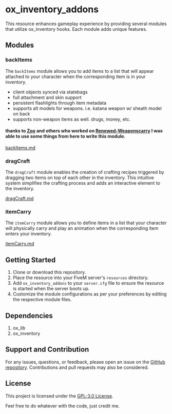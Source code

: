 # ox_inventory_addons

This resource enhances gameplay experience by providing several modules that utilize ox_inventory hooks. Each module adds unique features.

## Modules

### backItems

The `backItems` module allows you to add items to a list that will appear attached to your character when the corresponding item is in your inventory.

 - client objects synced via statebags
 - full attachment and skin support
 - persistent flashlights through item metadata
 - supports alt models for weapons. i.e. katana weapon w/ sheath model on back
 - supports non-weapon items as well. drugs, money, etc.
 

#### thanks to [Zoo](https://github.com/FjamZoo) and others who worked on [Renewed-Weaponscarry](https://github.com/Renewed-Scripts/Renewed-Weaponscarry) I was able to use some things from here to write this module.

[backItems.md](./backItems/backItems.md)

### dragCraft

The `dragCraft` module enables the creation of crafting recipes triggered by dragging two items on top of each other in the inventory.
This intuitive system simplifies the crafting process and adds an interactive element to the inventory.

[dragCraft.md](./dragCraft/dragCraft.md)

### itemCarry

The `itemCarry` module allows you to define items in a list that your character will physically carry and play an animation when the corresponding item enters your inventory.

[itemCarry.md](./itemCarry/itemCarry.md)

## Getting Started

1. Clone or download this repository.
2. Place the resource into your FiveM server's `resources` directory.
3. Add `ox_inventory_addons` to your `server.cfg` file to ensure the resource is started when the server boots up.
4. Customize the module configurations as per your preferences by editing the respective module files.

## Dependencies

1. ox_lib
2. ox_inventory

## Support and Contribution

For any issues, questions, or feedback, please open an issue on the [GitHub repository](https://github.com/Demigod916/ox_inventory_addons). Contributions and pull requests may also be considered.

## License

This project is licensed under the [GPL-3.0 License](./LICENSE).

Feel free to do whatever with the code, just credit me.
